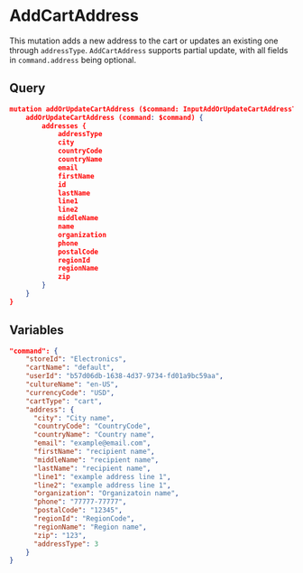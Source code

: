 # AddCartAddress

This mutation adds a new address to the cart or updates an existing one through `addressType`. `AddCartAddress` supports partial update, with all fields in `command.address` being optional. 

## Query

```json
mutation addOrUpdateCartAddress ($command: InputAddOrUpdateCartAddressType!) {
    addOrUpdateCartAddress (command: $command) {
        addresses {
            addressType
            city
            countryCode
            countryName
            email
            firstName
            id
            lastName
            line1
            line2
            middleName
            name
            organization
            phone
            postalCode
            regionId
            regionName
            zip
        }
    }
}
```

## Variables

```json
"command": {
    "storeId": "Electronics",
    "cartName": "default",
    "userId": "b57d06db-1638-4d37-9734-fd01a9bc59aa",
    "cultureName": "en-US",
    "currencyCode": "USD",
    "cartType": "cart",
    "address": {
      "city": "City name",
      "countryCode": "CountryCode",
      "countryName": "Country name",
      "email": "example@email.com",
      "firstName": "recipient name",
      "middleName": "recipient name",
      "lastName": "recipient name",
      "line1": "example address line 1",
      "line2": "example address line 1",
      "organization": "Organizatoin name",
      "phone": "77777-77777",
      "postalCode": "12345",
      "regionId": "RegionCode",
      "regionName": "Region name",
      "zip": "123",
      "addressType": 3
    }
}
```